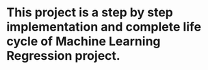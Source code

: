 # This project is a step by step implementation and complete life cycle of Machine Learning Regression project.

